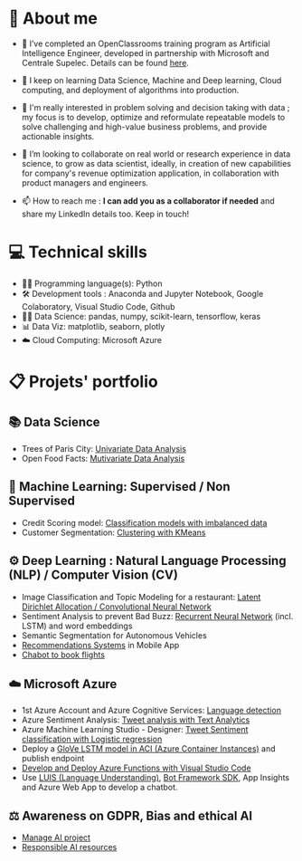 # 👋 About me

- 🌱 I’ve completed an OpenClassrooms training program as Artificial Intelligence Engineer, developed in partnership with Microsoft and Centrale Supelec. Details can be found [here](https://openclassrooms.com/fr/paths/188-ingenieur-ia).

- 🛫 I keep on learning Data Science, Machine and Deep learning, Cloud computing, and deployment of algorithms into production. 

- 💞️ I'm really interested in problem solving and decision taking with data ;  my focus is to develop, optimize and reformulate repeatable models to solve challenging and high-value business problems, and provide actionable insights.

- 👀 I’m looking to collaborate on real world or research experience in data science, to grow as data scientist, ideally, in creation of new capabilities for company's revenue optimization application, in collaboration with product managers and engineers.

- 📫 How to reach me : **I can add you as a collaborator if needed** and share my LinkedIn details too. Keep in touch!

# 💻 Technical skills 

- 👩‍💻 Programming language(s): Python
- :hammer_and_wrench: Development tools : Anaconda and Jupyter Notebook, Google Colaboratory, Visual Studio Code, Github
- 👩‍🔬 Data Science: pandas, numpy, scikit-learn, tensorflow, keras
- 📊 Data Viz: matplotlib, seaborn, plotly
- ☁️ Cloud Computing: Microsoft Azure

# 📋 Projets' portfolio
## :books: Data Science
- Trees of Paris City: [Univariate Data Analysis](https://github.com/zatafa/2_OC_AI_Univariate_Data_Analysis)
- Open Food Facts: [Mutivariate Data Analysis](https://github.com/zatafa/3_OC_AI_Multivariate_Data_Analysis)

## :test_tube: Machine Learning: Supervised / Non Supervised
- Credit Scoring model: [Classification models with imbalanced data](https://github.com/zatafa/4_OC_AI_Credit_Risk_Model)
- Customer Segmentation: [Clustering with KMeans](https://github.com/zatafa/5_OC_AI_Customer_Segmentation)

## :gear: Deep Learning : Natural Language Processing (NLP) / Computer Vision (CV)
- Image Classification and Topic Modeling for a restaurant: [Latent Dirichlet Allocation / Convolutional Neural Network](https://github.com/zatafa/6_OC_AI_TopicModeling_ImgClassification)
- Sentiment Analysis to prevent Bad Buzz: [Recurrent Neural Network](https://github.com/zatafa/7_OC_AI_Sentiment_Analysis) (incl. LSTM) and word embeddings
- Semantic Segmentation for Autonomous Vehicles
- [Recommendations Systems](https://github.com/zatafa/9_OC_AI_Recommendations_Systems) in Mobile App
- [Chabot to book flights](https://github.com/zatafa/10_OC_AI_Azure_Bot_Framework)

## ☁️ Microsoft Azure
- 1st Azure Account and Azure Cognitive Services: [Language detection](https://github.com/zatafa/1_OC_AI_Language_detection)
- Azure Sentiment Analysis: [Tweet analysis with Text Analytics](https://github.com/zatafa/7_OC_AI_Sentiment_Analysis/tree/main/1.%20Turn-key%20Solution%20(MS%20Azure%20Sentiment%20Analysis%20API))
- Azure Machine Learning Studio - Designer: [Tweet Sentiment classification with Logistic regression](https://github.com/zatafa/7_OC_AI_Sentiment_Analysis/tree/main/2.%20Low-code%20Solution%20(MS%20AMLS%20Designer))
- Deploy a [GloVe LSTM model in ACI (Azure Container Instances)](https://github.com/zatafa/7_OC_AI_Sentiment_Analysis/tree/main/4.%20Best%20model%20deployment) and publish endpoint
- [Develop and Deploy Azure Functions with Visual Studio Code](https://github.com/zatafa/9_OC_AI_Recommendations_Systems)
- Use [LUIS (Language Understanding)](https://github.com/zatafa/10_OC_AI_Azure_Bot_Framework/tree/main/luis_app), [Bot Framework SDK](https://github.com/zatafa/10_OC_AI_Azure_Bot_Framework), App Insights and Azure Web App to develop a chatbot.

## :balance_scale: Awareness on GDPR, Bias and ethical AI
- [Manage AI project](https://github.com/zatafa/11_OC_AI_project_management)
- [Responsible AI resources](https://github.com/zatafa/AI_Biais_Privacy_Ethics)

<!---
zatafa/zatafa is a ✨ special ✨ repository because its `README.md` (this file) appears on your GitHub profile.
You can click the Preview link to take a look at your changes.
--->
